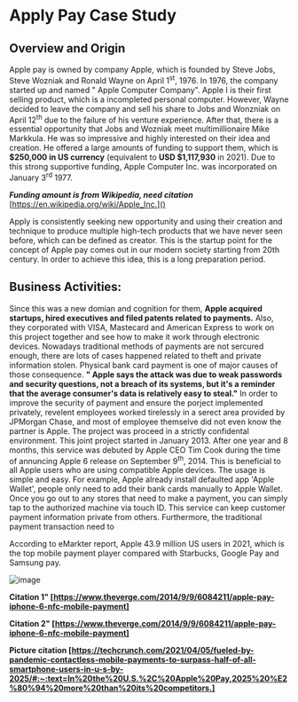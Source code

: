 # Apply Pay Case Study

## Overview and Origin
Apple pay is owned by company Apple, which is founded by Steve Jobs, Steve Wozniak and Ronald Wayne on April 1<sup>st</sup>, 1976. In 1976, the company started up and named " Apple Computer Company". Apple I is their first selling product, which is a incompleted personal computer. However, Wayne decided to leave the company and sell his share to Jobs and Wonzniak on April 12<sup>th</sup> due to the failure of his venture experience. After that, there is a essential opportunity that Jobs and Wozniak meet multimillionaire Mike Markkula. He was so impressive and highly interested on their idea and creation. He offered a large amounts of funding to support them, which is **$250,000 in US currency** (equivalent to **USD $1,117,930** in 2021). Due to this strong supportive funding, Apple Computer Inc. was incorporated on January 3<sup>rd</sup> 1977. 

***Funding amount is from Wikipedia, need citation***
[https://en.wikipedia.org/wiki/Apple_Inc.]()

Apply is consistently seeking new opportunity and using their creation and technique to produce multiple high-tech products that we have never seen before, which can be defined as creator. This is the startup point for the concept of Apple pay comes out in our modern society starting from 20th century. In order to achieve this idea, this is a long preparation period.

## Business Activities:
Since this was a new domian and cognition for them, **Apple acquired startups, hired executives and filed patents related to payments.** Also, they corporated with VISA, Mastecard and American Express to work on this project together and see how to make it work through electronic devices. Nowadays traditional methods of payments are not sercured enough, there are lots of cases happened related to theft and private information stolen. Physical bank card payment is one of major causes of those consequence. **" Apple says the attack was due to weak passwords and security questions, not a breach of its systems, but it's a reminder that the average consumer's data is relatively easy to steal."** In order to improve the security of payment and ensure the porject implemented privately, revelent employees worked tirelessly in a serect area provided by JPMorgan Chase, and most of employee themselve did not even know the partner is Apple. The project was proceed in a strictly confidental environment. This joint project started in January 2013. After one year and 8 months, this service was debuted by Apple CEO Tim Cook during the time of annuncing Apple 6 release on September 9<sup>th</sup>, 2014. This is beneficial to all Apple users who are using compatible Apple devices. The usage is simple and easy. For example, Apple already install defaulted app 'Apple Wallet', people only need to add their bank cards manually to Apple Wallet. Once you go out to any stores that need to make a payment, you can simply tap to the authorized machine via touch ID. This service can keep customer payment information private from others. Furthermore, the traditional payment transaction need to 

According to eMarkter report, Apple 43.9 million US users in 2021, which is the top mobile payment player compared with Starbucks, Google Pay and Samsung pay.

![image](https://user-images.githubusercontent.com/110322673/184510044-316d1031-09f6-4230-b7a5-4982868bc78e.png)


**Citation 1" [https://www.theverge.com/2014/9/9/6084211/apple-pay-iphone-6-nfc-mobile-payment]**

**Citation 2" [https://www.theverge.com/2014/9/9/6084211/apple-pay-iphone-6-nfc-mobile-payment]**

**Picture citation [https://techcrunch.com/2021/04/05/fueled-by-pandemic-contactless-mobile-payments-to-surpass-half-of-all-smartphone-users-in-u-s-by-2025/#:~:text=In%20the%20U.S.%2C%20Apple%20Pay,2025%20%E2%80%94%20more%20than%20its%20competitors.]**
